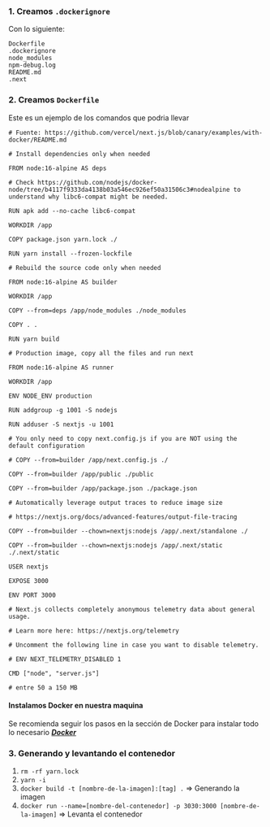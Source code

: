 ### 1. Creamos `.dockerignore`

Con lo siguiente:

```
Dockerfile
.dockerignore
node_modules
npm-debug.log
README.md
.next
```

### 2. Creamos `Dockerfile`

Este es un ejemplo de los comandos que podria llevar

```
# Fuente: https://github.com/vercel/next.js/blob/canary/examples/with-docker/README.md

# Install dependencies only when needed

FROM node:16-alpine AS deps

# Check https://github.com/nodejs/docker-node/tree/b4117f9333da4138b03a546ec926ef50a31506c3#nodealpine to understand why libc6-compat might be needed.

RUN apk add --no-cache libc6-compat

WORKDIR /app

COPY package.json yarn.lock ./

RUN yarn install --frozen-lockfile

# Rebuild the source code only when needed

FROM node:16-alpine AS builder

WORKDIR /app

COPY --from=deps /app/node_modules ./node_modules

COPY . .

RUN yarn build

# Production image, copy all the files and run next

FROM node:16-alpine AS runner

WORKDIR /app

ENV NODE_ENV production

RUN addgroup -g 1001 -S nodejs

RUN adduser -S nextjs -u 1001

# You only need to copy next.config.js if you are NOT using the default configuration

# COPY --from=builder /app/next.config.js ./

COPY --from=builder /app/public ./public

COPY --from=builder /app/package.json ./package.json

# Automatically leverage output traces to reduce image size

# https://nextjs.org/docs/advanced-features/output-file-tracing

COPY --from=builder --chown=nextjs:nodejs /app/.next/standalone ./

COPY --from=builder --chown=nextjs:nodejs /app/.next/static ./.next/static

USER nextjs

EXPOSE 3000

ENV PORT 3000

# Next.js collects completely anonymous telemetry data about general usage.

# Learn more here: https://nextjs.org/telemetry

# Uncomment the following line in case you want to disable telemetry.

# ENV NEXT_TELEMETRY_DISABLED 1

CMD ["node", "server.js"]

# entre 50 a 150 MB
```

#### Instalamos Docker en nuestra maquina

Se recomienda seguir los pasos en la sección de Docker para instalar todo lo necesario
***[Docker](../Docker/000%20Docker.md)***

### 3. Generando y levantando el contenedor

1. `rm -rf yarn.lock`
2. `yarn -i`
3. `docker build -t [nombre-de-la-imagen]:[tag] .` => Generando la imagen
4. `docker run --name=[nombre-del-contenedor] -p 3030:3000 [nombre-de-la-imagen]` => Levanta el contenedor



